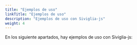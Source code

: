 ```yaml
---
title: "Ejemplos de uso"
linkTitle: "Ejemplos de uso"
description: "Ejemplos de uso con Siviglia-js"
weight: 4
---
```


En los siguiente apartados, hay ejemplos de uso con Siviglia-js:
